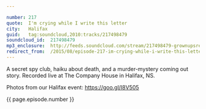 ```yaml
---

number: 217
quote:  I'm crying while I write this letter
city:   Halifax
guid:   tag:soundcloud,2010:tracks/217498479
soundcloud_id:  217498479
mp3_enclosure:  http://feeds.soundcloud.com/stream/217498479-grownupsreadthingstheywroteaskids-s2e17.mp3
redirect_from:  /2015/08/episode-217-im-crying-while-i-write-this-letter-halifax/
---
```


A secret spy club, haiku about death, and a murder-mystery coming out story. Recorded live at The Company House in Halifax, NS.

Photos from our Halifax event: https://goo.gl/I8V505

{{ page.episode.number }}